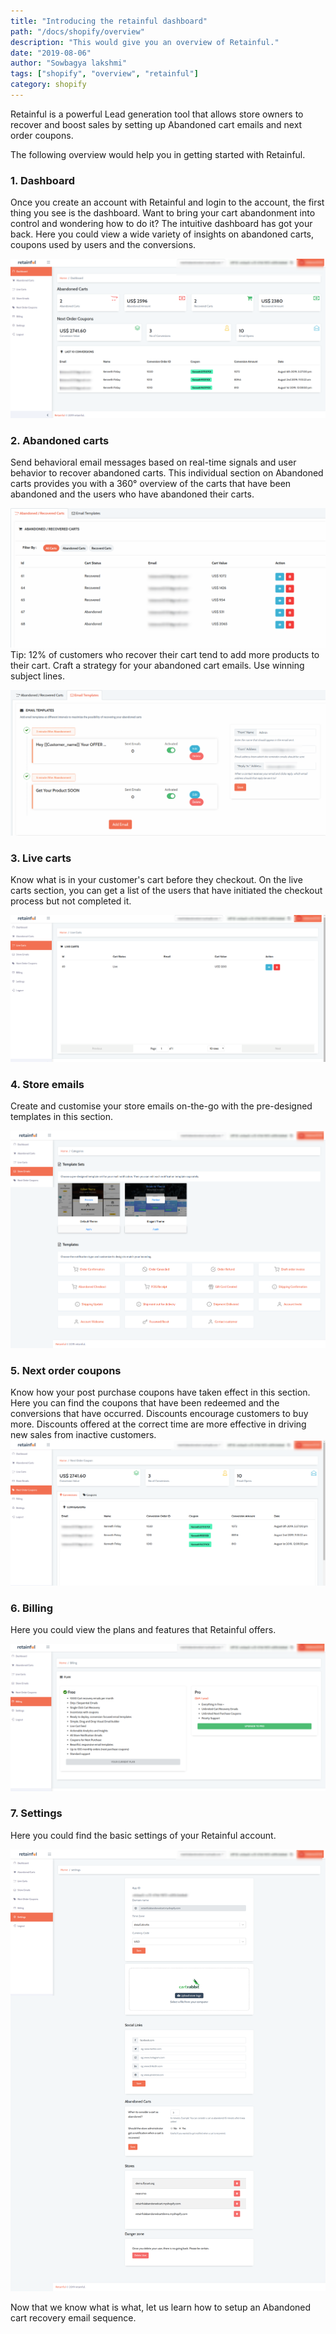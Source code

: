 ```yaml
---
title: "Introducing the retainful dashboard"
path: "/docs/shopify/overview"
description: "This would give you an overview of Retainful."
date: "2019-08-06"
author: "Sowbagya lakshmi"
tags: ["shopify", "overview", "retainful"]
category: shopify
---
```

Retainful is a powerful Lead generation tool that allows store owners to recover and boost sales by setting up Abandoned cart emails and next order coupons.

The following overview would help you in getting started with Retainful.

### 1. Dashboard

Once you create an account with Retainful and login to the account, the first thing you see is the dashboard.
Want to bring your cart abandonment into control and wondering how to do it?
The intuitive dashboard has got your back. Here you could view a wide variety of insights on abandoned carts, coupons used by users and the conversions.

![Dashboard](../../images/docs/shopify/Getting-started/dashboard.png)

### 2. Abandoned carts

Send behavioral email messages based on real-time signals and user behavior to recover abandoned carts.
This individual section on Abandoned carts provides you with a 360° overview of the carts that have been abandoned and the users who have abandoned their carts.

![Abandoned carts](../../images/docs/shopify/Getting-started/abandonedcarts.png)
<call-out>Tip: 12% of customers who recover their cart tend to add more products to their cart. Craft a strategy for your abandoned cart emails. Use winning subject lines.</call-out>

![Email templates](../../images/docs/shopify/Getting-started/ab-cart-email-templates.png)

### 3. Live carts

Know what is in your customer's cart before they checkout. On the live carts section, you can get a list of the users that have initiated the checkout process but not completed it.

![Live carts](../../images/docs/shopify/Getting-started/live-carts.png)

### 4. Store emails

Create and customise your store emails on-the-go with the pre-designed templates in this section.

![Store emails](../../images/docs/shopify/Getting-started/store-emails.png)


### 5. Next order coupons

Know how your post purchase coupons have taken effect in this section. Here you can find the coupons that have been redeemed and the conversions that have occurred.
<call-out>Discounts encourage customers to buy more. Discounts offered at the correct time are more effective in driving new sales from inactive customers.</call-out>
![Next order coupons](../../images/docs/shopify/Getting-started/next-order-coupons.png)

### 6. Billing

Here you could view the plans and features that Retainful offers.

![Plans and features](../../images/docs/shopify/Getting-started/billing.png)

### 7. Settings

Here you could find the basic settings of your Retainful account.

![Settings](../../images/docs/shopify/Getting-started/settings.png)

Now that we know what is what, let us learn how to setup an <link-text url="https://www.retainful.com/docs/shopify/setting-up-an-abandoned-cart-email-sequence" targe="_blank" rel="noopener">Abandoned cart recovery email sequence.</link-text>